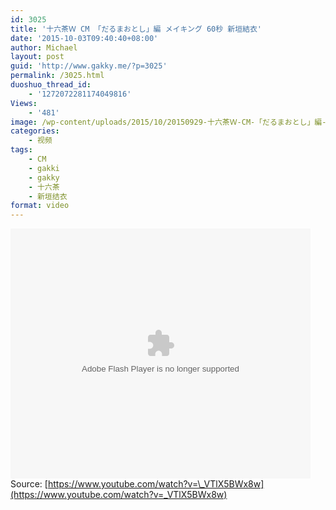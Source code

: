 ```yaml
---
id: 3025
title: '十六茶Ｗ CM 「だるまおとし」編 メイキング 60秒 新垣結衣'
date: '2015-10-03T09:40:40+08:00'
author: Michael
layout: post
guid: 'http://www.gakky.me/?p=3025'
permalink: /3025.html
duoshuo_thread_id:
    - '1272072281174049816'
Views:
    - '481'
image: /wp-content/uploads/2015/10/20150929-十六茶Ｗ-CM-「だるまおとし」編-メイキング-60秒-720p_20151003094232.jpg
categories:
    - 视频
tags:
    - CM
    - gakki
    - gakky
    - 十六茶
    - 新垣结衣
format: video
---
```


<embed height="400" src="http://www.tudou.com/v/ObWu8ydymGo/&bid=05&rpid=51229674&resourceId=51229674_05_05_99/v.swf" type="application/x-shockwave-flash" width="480"></embed>  
Source: [https://www.youtube.com/watch?v=\_VTlX5BWx8w](https://www.youtube.com/watch?v=_VTlX5BWx8w)